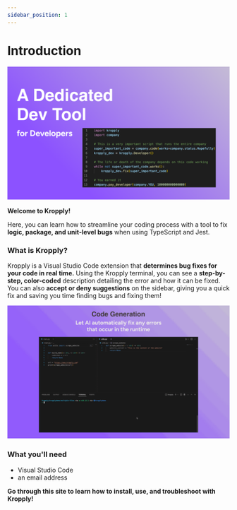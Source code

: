 ```yaml
---
sidebar_position: 1
---
```


# Introduction

![Summary](images/SummaryArtboard.png)

**Welcome to Kropply!**

Here, you can learn how to streamline your coding process with a tool to fix **logic, package, and unit-level bugs** when using TypeScript and Jest.

### What is Kropply?

Kropply is a Visual Studio Code extension that **determines bug fixes for your code in real time.** Using the Kropply terminal, you can see a **step-by-step, color-coded** description detailing the error and how it can be fixed. You can also **accept or deny suggestions** on the sidebar, giving you a quick fix and saving you time finding bugs and fixing them!

![Terminal](images/GenerateCodeArtboardOptimized.gif)

### What you'll need

- Visual Studio Code
- an email address

**Go through this site to learn how to install, use, and troubleshoot with Kropply!**

